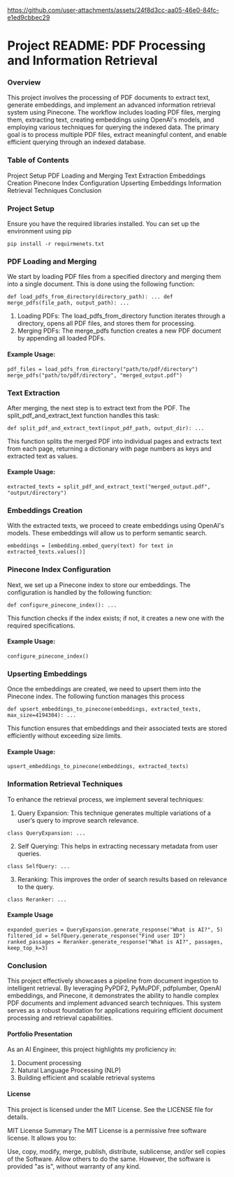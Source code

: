 







https://github.com/user-attachments/assets/24f8d3cc-aa05-46e0-84fc-e1ed9cbbec29







# Project README: PDF Processing and Information Retrieval
### Overview
This project involves the processing of PDF documents to extract text, generate embeddings, and implement an advanced information retrieval system using Pinecone. 
The workflow includes loading PDF files, merging them, extracting text, creating embeddings using OpenAI's models, and employing various techniques for querying the indexed data.
The primary goal is to process multiple PDF files, extract meaningful content, and enable efficient querying through an indexed database.

### Table of Contents
Project Setup
PDF Loading and Merging
Text Extraction
Embeddings Creation
Pinecone Index Configuration
Upserting Embeddings
Information Retrieval Techniques
Conclusion

### Project Setup
Ensure you have the required libraries installed. You can set up the environment using pip

``
pip install -r requirmenets.txt
``

### PDF Loading and Merging
We start by loading PDF files from a specified directory and merging them into a single document. This is done using the following function:

``
def load_pdfs_from_directory(directory_path):
    ...
def merge_pdfs(file_path, output_path):
    ...
``

1. Loading PDFs: The load_pdfs_from_directory function iterates through a directory, opens all PDF files, and stores them for processing.
2. Merging PDFs: The merge_pdfs function creates a new PDF document by appending all loaded PDFs.

#### Example Usage:

``
pdf_files = load_pdfs_from_directory("path/to/pdf/directory")
merge_pdfs("path/to/pdf/directory", "merged_output.pdf")
``

### Text Extraction
After merging, the next step is to extract text from the PDF. The split_pdf_and_extract_text function handles this task:

``
def split_pdf_and_extract_text(input_pdf_path, output_dir):
    ...
``

This function splits the merged PDF into individual pages and extracts text from each page, returning a dictionary with page numbers as keys and extracted text as values.

#### Example Usage:

``
extracted_texts = split_pdf_and_extract_text("merged_output.pdf", "output/directory")
``

### Embeddings Creation
With the extracted texts, we proceed to create embeddings using OpenAI's models. These embeddings will allow us to perform semantic search.

``
embeddings = [embedding.embed_query(text) for text in extracted_texts.values()]
``

### Pinecone Index Configuration
Next, we set up a Pinecone index to store our embeddings. The configuration is handled by the following function:

``
def configure_pinecone_index():
    ...
``

This function checks if the index exists; if not, it creates a new one with the required specifications.

#### Example Usage:

``
configure_pinecone_index()
``

### Upserting Embeddings
Once the embeddings are created, we need to upsert them into the Pinecone index. The following function manages this process

``
def upsert_embeddings_to_pinecone(embeddings, extracted_texts, max_size=4194304):
    ...
``

This function ensures that embeddings and their associated texts are stored efficiently without exceeding size limits.

#### Example Usage:

``
upsert_embeddings_to_pinecone(embeddings, extracted_texts)
``

### Information Retrieval Techniques
To enhance the retrieval process, we implement several techniques:

1. Query Expansion: This technique generates multiple variations of a user’s query to improve search relevance.

``
class QueryExpansion:
    ...
``

2. Self Querying: This helps in extracting necessary metadata from user queries.

``
class SelfQuery:
    ...
``

3. Reranking: This improves the order of search results based on relevance to the query.

``
class Reranker:
    ...
``

#### Example Usage

``
expanded_queries = QueryExpansion.generate_response("What is AI?", 5)
filtered_id = SelfQuery.generate_response("Find user ID")
ranked_passages = Reranker.generate_response("What is AI?", passages, keep_top_k=3)
``

### Conclusion
This project effectively showcases a pipeline from document ingestion to intelligent retrieval. By leveraging PyPDF2, PyMuPDF, pdfplumber, OpenAI embeddings, and Pinecone, it demonstrates the ability to handle complex PDF documents and implement advanced search techniques. This system serves as a robust foundation for applications requiring efficient document processing and retrieval capabilities.

#### Portfolio Presentation
As an AI Engineer, this project highlights my proficiency in:

1. Document processing
2. Natural Language Processing (NLP)
3. Building efficient and scalable retrieval systems


#### License
This project is licensed under the MIT License. See the LICENSE file for details.

MIT License Summary
The MIT License is a permissive free software license. It allows you to:

Use, copy, modify, merge, publish, distribute, sublicense, and/or sell copies of the Software.
Allow others to do the same.
However, the software is provided "as is", without warranty of any kind.

